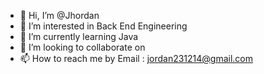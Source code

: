 - 👋 Hi, I’m @Jhordan
- 👀 I’m interested in Back End Engineering
- 🌱 I’m currently learning Java
- 💞️ I’m looking to collaborate on 
- 📫 How to reach me by Email : jordan231214@gmail.com

<!---
JhordanC23/JhordanC23 is a ✨ special ✨ repository because its `README.md` (this file) appears on your GitHub profile.
You can click the Preview link to take a look at your changes.
--->
